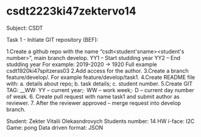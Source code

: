 # csdt2223ki47zektervo14
Subject: CSDT

Task 1 - Initiate GIT repository (BEF):

  1.Create a github repo with the name “csdt<student'sname><student's number>”, main branch develop. YY1 – Start studding year YY2 – End studding year For example: 2019-2020 -> 1920 Full example csdt1920ki47spitzeras03
  2.Add access for the author.
  3.Create a branch feature/develop/. For example feature/develop/task1.
  4.Create README file with: a. details about repo; b. task details; c. student number.
  5.Create GIT TAG: <PROJECT NAME>_<VERSION>_WW<YYWWD>∙ YY – current year;∙ WW – work week;∙ D –    current day number of weak.
  6. Create pull request with name task1 and submit author as reviewer.
  7. After the reviewer approved – merge request into develop branch.

Student: Zekter Vitalii Olekasndrovych Students number: 14 HW i-face: I2C Game: pong Data driven format: JSON
